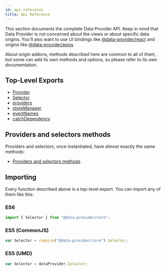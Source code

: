 ```yaml
---
id: api-reference
title: Api Reference
---
```


This section documents the complete Data Provider API. Keep in mind that Data Provider is not concerned about the views or about specific data origins. You'll also want to use UI bindings like [@data-provider/react][data-provider-react] and origins like [@data-provider/axios][data-provider-axios].

About origin addons, methods described here are common to all of them, but some can add its own methods and options, so please refer to its own documentation.

## Top-Level Exports

* [Provider](api-provider.md)
* [Selector](api-selector.md)
* [providers](api-providers.md)
* [storeManager](api-store-manager.md)
* [eventNames](api-events.md)
* [catchDependency](api-selector.md#as-a-catchdependency-execution)

## Providers and selectors methods

Providers and selectors, once instantiated, have almost exactly the same methods:

* [Providers and selectors methods](api-providers-and-selectors-methods.md)

## Importing

Every function described above is a top-level export. You can import any of them like this:

### ES6

```javascript
import { Selector } from "@data-provider/core";
```

### ES5 (CommonJS)

```javascript
var Selector = require("@data-provider/core").Selector;
```

### ES5 (UMD)

```javascript
var Selector = dataProvider.Selector;
```

[data-provider-react]: https://www.npmjs.com/package/@data-provider/react
[data-provider-axios]: https://www.npmjs.com/package/@data-provider/axios
